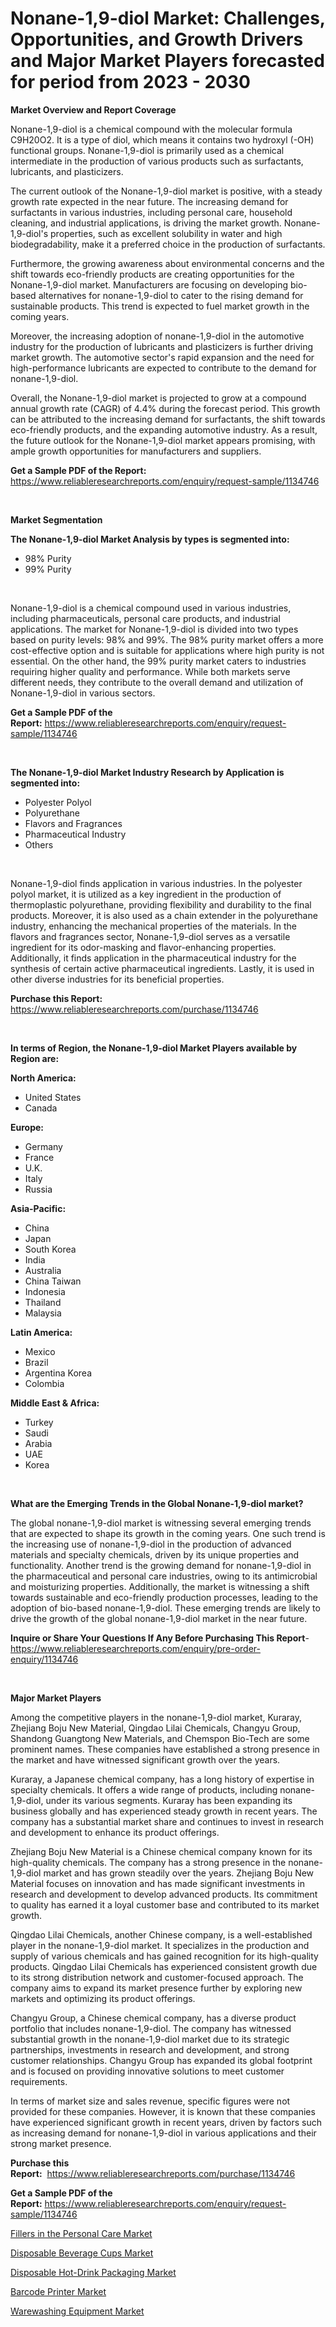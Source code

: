 <p><h1>Nonane-1,9-diol Market: Challenges, Opportunities, and Growth Drivers and Major Market Players forecasted for period from 2023 - 2030</h1></p><p><strong>Market Overview and Report Coverage</strong></p>
<p><p>Nonane-1,9-diol is a chemical compound with the molecular formula C9H20O2. It is a type of diol, which means it contains two hydroxyl (-OH) functional groups. Nonane-1,9-diol is primarily used as a chemical intermediate in the production of various products such as surfactants, lubricants, and plasticizers.</p><p>The current outlook of the Nonane-1,9-diol market is positive, with a steady growth rate expected in the near future. The increasing demand for surfactants in various industries, including personal care, household cleaning, and industrial applications, is driving the market growth. Nonane-1,9-diol's properties, such as excellent solubility in water and high biodegradability, make it a preferred choice in the production of surfactants.</p><p>Furthermore, the growing awareness about environmental concerns and the shift towards eco-friendly products are creating opportunities for the Nonane-1,9-diol market. Manufacturers are focusing on developing bio-based alternatives for nonane-1,9-diol to cater to the rising demand for sustainable products. This trend is expected to fuel market growth in the coming years.</p><p>Moreover, the increasing adoption of nonane-1,9-diol in the automotive industry for the production of lubricants and plasticizers is further driving market growth. The automotive sector's rapid expansion and the need for high-performance lubricants are expected to contribute to the demand for nonane-1,9-diol.</p><p>Overall, the Nonane-1,9-diol market is projected to grow at a compound annual growth rate (CAGR) of 4.4% during the forecast period. This growth can be attributed to the increasing demand for surfactants, the shift towards eco-friendly products, and the expanding automotive industry. As a result, the future outlook for the Nonane-1,9-diol market appears promising, with ample growth opportunities for manufacturers and suppliers.</p></p>
<p><strong>Get a Sample PDF of the Report:</strong> <a href="https://www.reliableresearchreports.com/enquiry/request-sample/1134746">https://www.reliableresearchreports.com/enquiry/request-sample/1134746</a></p>
<p>&nbsp;</p>
<p><strong>Market Segmentation</strong></p>
<p><strong>The Nonane-1,9-diol Market Analysis by types is segmented into:</strong></p>
<p><ul><li>98% Purity</li><li>99% Purity</li></ul></p>
<p>&nbsp;</p>
<p><p>Nonane-1,9-diol is a chemical compound used in various industries, including pharmaceuticals, personal care products, and industrial applications. The market for Nonane-1,9-diol is divided into two types based on purity levels: 98% and 99%. The 98% purity market offers a more cost-effective option and is suitable for applications where high purity is not essential. On the other hand, the 99% purity market caters to industries requiring higher quality and performance. While both markets serve different needs, they contribute to the overall demand and utilization of Nonane-1,9-diol in various sectors.</p></p>
<p><strong>Get a Sample PDF of the Report:</strong>&nbsp;<a href="https://www.reliableresearchreports.com/enquiry/request-sample/1134746">https://www.reliableresearchreports.com/enquiry/request-sample/1134746</a></p>
<p>&nbsp;</p>
<p><strong>The Nonane-1,9-diol Market Industry Research by Application is segmented into:</strong></p>
<p><ul><li>Polyester Polyol</li><li>Polyurethane</li><li>Flavors and Fragrances</li><li>Pharmaceutical Industry</li><li>Others</li></ul></p>
<p>&nbsp;</p>
<p><p>Nonane-1,9-diol finds application in various industries. In the polyester polyol market, it is utilized as a key ingredient in the production of thermoplastic polyurethane, providing flexibility and durability to the final products. Moreover, it is also used as a chain extender in the polyurethane industry, enhancing the mechanical properties of the materials. In the flavors and fragrances sector, Nonane-1,9-diol serves as a versatile ingredient for its odor-masking and flavor-enhancing properties. Additionally, it finds application in the pharmaceutical industry for the synthesis of certain active pharmaceutical ingredients. Lastly, it is used in other diverse industries for its beneficial properties.</p></p>
<p><strong>Purchase this Report:</strong>&nbsp; <a href="https://www.reliableresearchreports.com/purchase/1134746">https://www.reliableresearchreports.com/purchase/1134746</a></p>
<p>&nbsp;</p>
<p><strong>In terms of Region, the Nonane-1,9-diol Market Players available by Region are:</strong></p>
<p>
    <p> <strong> North America: </strong>
        <ul>
            <li>United States</li>
            <li>Canada</li>
        </ul>
        </p> 
    <p> <strong> Europe: </strong>
        <ul>
            <li>Germany</li>
            <li>France</li>
            <li>U.K.</li>
            <li>Italy</li>
            <li>Russia</li>
        </ul>
        </p> 
    <p> <strong> Asia-Pacific: </strong>
        <ul>
            <li>China</li>
            <li>Japan</li>
            <li>South Korea</li>
            <li>India</li>
            <li>Australia</li>
            <li>China Taiwan</li>
            <li>Indonesia</li>
            <li>Thailand</li>
            <li>Malaysia</li>
        </ul>
        </p> 
    <p> <strong> Latin America: </strong>
        <ul>
            <li>Mexico</li>
            <li>Brazil</li>
            <li>Argentina Korea</li>
            <li>Colombia</li>
        </ul>
        </p> 
    <p> <strong> Middle East & Africa: </strong>
        <ul>
            <li>Turkey</li>
            <li>Saudi</li>
            <li>Arabia</li>
            <li>UAE</li>
            <li>Korea</li>
        </ul>
    </p>
    </p>
<p>&nbsp;</p>
<p><strong>What are the Emerging Trends in the Global Nonane-1,9-diol market?</strong></p>
<p><p>The global nonane-1,9-diol market is witnessing several emerging trends that are expected to shape its growth in the coming years. One such trend is the increasing use of nonane-1,9-diol in the production of advanced materials and specialty chemicals, driven by its unique properties and functionality. Another trend is the growing demand for nonane-1,9-diol in the pharmaceutical and personal care industries, owing to its antimicrobial and moisturizing properties. Additionally, the market is witnessing a shift towards sustainable and eco-friendly production processes, leading to the adoption of bio-based nonane-1,9-diol. These emerging trends are likely to drive the growth of the global nonane-1,9-diol market in the near future.</p></p>
<p><strong>Inquire or Share Your Questions If Any Before Purchasing This Report</strong>- <a href="https://www.reliableresearchreports.com/enquiry/pre-order-enquiry/1134746">https://www.reliableresearchreports.com/enquiry/pre-order-enquiry/1134746</a></p>
<p>&nbsp;</p>
<p><strong>Major Market Players</strong></p>
<p><p>Among the competitive players in the nonane-1,9-diol market, Kuraray, Zhejiang Boju New Material, Qingdao Lilai Chemicals, Changyu Group, Shandong Guangtong New Materials, and Chemspon Bio-Tech are some prominent names. These companies have established a strong presence in the market and have witnessed significant growth over the years.</p><p>Kuraray, a Japanese chemical company, has a long history of expertise in specialty chemicals. It offers a wide range of products, including nonane-1,9-diol, under its various segments. Kuraray has been expanding its business globally and has experienced steady growth in recent years. The company has a substantial market share and continues to invest in research and development to enhance its product offerings.</p><p>Zhejiang Boju New Material is a Chinese chemical company known for its high-quality chemicals. The company has a strong presence in the nonane-1,9-diol market and has grown steadily over the years. Zhejiang Boju New Material focuses on innovation and has made significant investments in research and development to develop advanced products. Its commitment to quality has earned it a loyal customer base and contributed to its market growth.</p><p>Qingdao Lilai Chemicals, another Chinese company, is a well-established player in the nonane-1,9-diol market. It specializes in the production and supply of various chemicals and has gained recognition for its high-quality products. Qingdao Lilai Chemicals has experienced consistent growth due to its strong distribution network and customer-focused approach. The company aims to expand its market presence further by exploring new markets and optimizing its product offerings.</p><p>Changyu Group, a Chinese chemical company, has a diverse product portfolio that includes nonane-1,9-diol. The company has witnessed substantial growth in the nonane-1,9-diol market due to its strategic partnerships, investments in research and development, and strong customer relationships. Changyu Group has expanded its global footprint and is focused on providing innovative solutions to meet customer requirements.</p><p>In terms of market size and sales revenue, specific figures were not provided for these companies. However, it is known that these companies have experienced significant growth in recent years, driven by factors such as increasing demand for nonane-1,9-diol in various applications and their strong market presence.</p></p>
<p><strong>Purchase this Report:</strong>&nbsp;&nbsp;<a href="https://www.reliableresearchreports.com/purchase/1134746">https://www.reliableresearchreports.com/purchase/1134746</a></p>
<p></p>
<p><strong>Get a Sample PDF of the Report:</strong>&nbsp;<a href="https://www.reliableresearchreports.com/enquiry/request-sample/1134746">https://www.reliableresearchreports.com/enquiry/request-sample/1134746</a></p>
<p><p><a href="https://www.linkedin.com/pulse/fillers-personal-care-market-size-share-amp-trends-analysis-report/">Fillers in the Personal Care Market</a></p><p><a href="https://www.linkedin.com/pulse/disposable-beverage-cups-market-challenges-opportunities-growth/">Disposable Beverage Cups Market</a></p><p><a href="https://www.linkedin.com/pulse/disposable-hot-drink-packaging-market-share-amp-new-trends/">Disposable Hot-Drink Packaging Market</a></p><p><a href="https://medium.com/@frankpeters35/barcode-printer-market-outlook-industry-overview-and-forecast-2023-to-2030-9413f9de50c4">Barcode Printer Market</a></p><p><a href="https://medium.com/@timothychapman46/warewashing-equipment-market-insight-market-trends-growth-forecasted-from-2023-to-2030-0d968498bc4e">Warewashing Equipment Market</a></p></p>